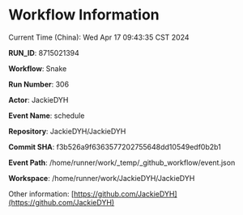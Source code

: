 # Workflow Information

Current Time (China): Wed Apr 17 09:43:35 CST 2024  

**RUN_ID**: 8715021394  

**Workflow**: Snake  

**Run Number**: 306  

**Actor**: JackieDYH  

**Event Name**: schedule  

**Repository**: JackieDYH/JackieDYH  

**Commit SHA**: f3b526a9f6363577202755648dd10549edf0b2b1  

**Event Path**: /home/runner/work/_temp/_github_workflow/event.json  

**Workspace**: /home/runner/work/JackieDYH/JackieDYH  

Other information: [https://github.com/JackieDYH](https://github.com/JackieDYH)
